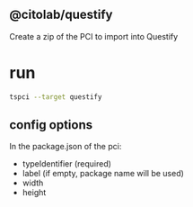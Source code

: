 ## @citolab/questify

Create a zip of the PCI to import into Questify

# run
``` sh 
tspci --target questify 
``` 

## config options

In the package.json of the pci:
- typeIdentifier (required)
- label (if empty, package name will be used)
- width
- height
